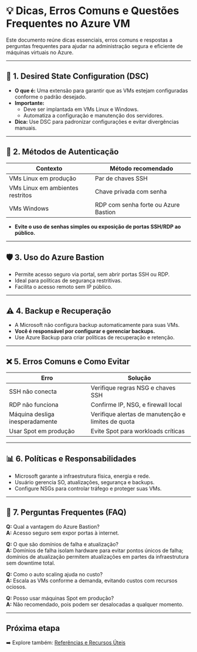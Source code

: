 # 💡 Dicas, Erros Comuns e Questões Frequentes no Azure VM

Este documento reúne dicas essenciais, erros comuns e respostas a perguntas frequentes para ajudar na administração segura e eficiente de máquinas virtuais no Azure.

---

## 🔧 1. Desired State Configuration (DSC)

- **O que é:** Uma extensão para garantir que as VMs estejam configuradas conforme o padrão desejado.
- **Importante:**  
  - Deve ser implantada em VMs Linux e Windows.  
  - Automatiza a configuração e manutenção dos servidores.
- **Dica:** Use DSC para padronizar configurações e evitar divergências manuais.

---

## 🔐 2. Métodos de Autenticação

| Contexto                         | Método recomendado                    |
|---------------------------------|-------------------------------------|
| VMs Linux em produção            | Par de chaves SSH                    |
| VMs Linux em ambientes restritos | Chave privada com senha             |
| VMs Windows                     | RDP com senha forte ou Azure Bastion |

- **Evite o uso de senhas simples ou exposição de portas SSH/RDP ao público.**

---

## 🛡️ 3. Uso do Azure Bastion

- Permite acesso seguro via portal, sem abrir portas SSH ou RDP.
- Ideal para políticas de segurança restritivas.
- Facilita o acesso remoto sem IP público.

---

## ⚠️ 4. Backup e Recuperação

- A Microsoft não configura backup automaticamente para suas VMs.
- **Você é responsável por configurar e gerenciar backups.**
- Use Azure Backup para criar políticas de recuperação e retenção.

---

## ❌ 5. Erros Comuns e Como Evitar

| Erro                                | Solução                              |
|------------------------------------|------------------------------------|
| SSH não conecta                     | Verifique regras NSG e chaves SSH  |
| RDP não funciona                   | Confirme IP, NSG, e firewall local |
| Máquina desliga inesperadamente    | Verifique alertas de manutenção e limites de quota |
| Usar Spot em produção               | Evite Spot para workloads críticas |

---

## 📊 6. Políticas e Responsabilidades

- Microsoft garante a infraestrutura física, energia e rede.
- Usuário gerencia SO, atualizações, segurança e backups.
- Configure NSGs para controlar tráfego e proteger suas VMs.

---

## 🤔 7. Perguntas Frequentes (FAQ)

**Q:** Qual a vantagem do Azure Bastion?  
**A:** Acesso seguro sem expor portas à internet.

**Q:** O que são domínios de falha e atualização?  
**A:** Domínios de falha isolam hardware para evitar pontos únicos de falha; domínios de atualização permitem atualizações em partes da infraestrutura sem downtime total.

**Q:** Como o auto scaling ajuda no custo?  
**A:** Escala as VMs conforme a demanda, evitando custos com recursos ociosos.

**Q:** Posso usar máquinas Spot em produção?  
**A:** Não recomendado, pois podem ser desalocadas a qualquer momento.

---

## Próxima etapa

➡️ Explore também: [Referências e Recursos Úteis](7-referencias.md)
